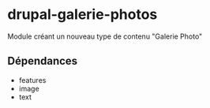 # drupal-galerie-photos
Module créant un nouveau type de contenu "Galerie Photo"

## Dépendances

 - features
 - image
 - text

